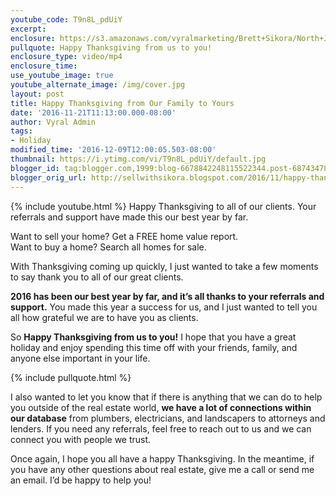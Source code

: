 ```yaml
---
youtube_code: T9n8L_pdUiY
excerpt:
enclosure: https://s3.amazonaws.com/vyralmarketing/Brett+Sikora/North+Jersey+Real+Estate-+We%E2%80%99re+thankful+for+our+clients.mp4
pullquote: Happy Thanksgiving from us to you!
enclosure_type: video/mp4
enclosure_time:
use_youtube_image: true
youtube_alternate_image: /img/cover.jpg
layout: post
title: Happy Thanksgiving from Our Family to Yours
date: '2016-11-21T11:13:00.000-08:00'
author: Vyral Admin
tags:
- Holiday
modified_time: '2016-12-09T12:00:05.503-08:00'
thumbnail: https://i.ytimg.com/vi/T9n8L_pdUiY/default.jpg
blogger_id: tag:blogger.com,1999:blog-6678842248115522344.post-6874347841023686051
blogger_orig_url: http://sellwithsikora.blogspot.com/2016/11/happy-thanksgiving-from-our-family-to.html
---
```

{% include youtube.html %}
Happy Thanksgiving to all of our clients. Your referrals and support have made this our best year by far.

Want to sell your home? Get a FREE home value report.  
Want to buy a home? Search all homes for sale.

With Thanksgiving coming up quickly, I just wanted to take a few moments to say thank you to all of our great clients.

**2016 has been our best year by far, and it’s all thanks to your referrals and support.** You made this year a success for us, and I just wanted to tell you all how grateful we are to have you as clients.

So **Happy Thanksgiving from us to you!** I hope that you have a great holiday and enjoy spending this time off with your friends, family, and anyone else important in your life.

{% include pullquote.html %}

I also wanted to let you know that if there is anything that we can do to help you outside of the real estate world, **we have a lot of connections within our database** from plumbers, electricians, and landscapers to attorneys and lenders. If you need any referrals, feel free to reach out to us and we can connect you with people we trust.

Once again, I hope you all have a happy Thanksgiving. In the meantime, if you have any other questions about real estate, give me a call or send me an email. I’d be happy to help you!
